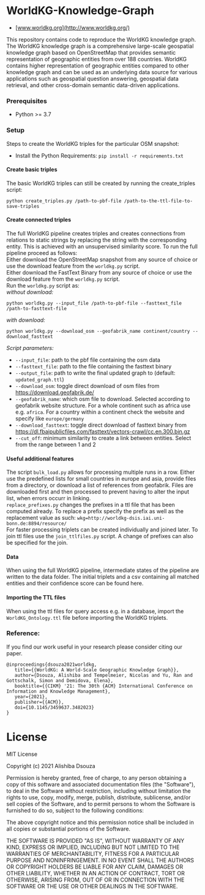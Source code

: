 # WorldKG-Knowledge-Graph 

- [www.worldkg.org](http://www.worldkg.org/)

This repository contains code to reproduce the WorldKG knowledge graph. 
The WorldKG knowledge graph is a comprehensive large-scale geospatial knowledge graph based on OpenStreetMap that provides semantic representation of geographic entities from over 188 countries. WorldKG contains higher representation of geographic entities compared to other knowledge graph and can be used as an underlying data source for various applications such as geospatial question answering, geospatial data retrieval, and other cross-domain semantic data-driven applications.

### Prerequisites

- Python >= 3.7


### Setup
Steps to create the WorldKG triples for the particular OSM snapshot:
- Install the Python Requirements: `pip install -r requirements.txt`

#### Create basic triples  
The basic WorldKG triples can still be created by running the create_triples script:  
```
python create_triples.py /path-to-pbf-file /path-to-the-ttl-file-to-save-triples 
```

#### Create connected triples  
The full WorldKG pipeline creates triples and creates connections from relations to static strings by replacing the string with the corresponding entity.
This is achieved with an unsupervised similarity score. To run the full pipeline proceed as follows:  
Either download the OpenStreetMap snapshot from any source of choice or use the download feature from the `worldkg.py` script.  
Either download the FastText Binary from any source of choice or use the download feature from the `worldkg.py` script.  
Run the `worldkg.py` script as:  
*without download:*
```
python worldkg.py --input_file /path-to-pbf-file --fasttext_file /path-to-fasttext-file
```
*with download:*
```
python worldkg.py --download_osm --geofabrik_name continent/country --download_fasttext
```
*Script parameters:*  
- `--input_file`: path to the pbf file containing the osm data 
- `--fasttext_file`: path to the file containing the fasttext binary 
- `--output_file`: path to write the final updated graph to (default: `updated_graph.ttl`) 
- `--download_osm`: toggle direct download of osm files from https://download.geofabrik.de/ 
- `--geofabrik_name`: which osm file to download. Selected according to geofabrik website structure. For a whole continent such as africa use e.g. `africa`. For a country within a continent check the website and specify like `europe/germany` 
- `--download_fasttext`: toggle direct download of fasttext binary from https://dl.fbaipublicfiles.com/fasttext/vectors-crawl/cc.en.300.bin.gz 
- `--cut_off`: minimum similarity to create a link between entities. Select from the range between 1 and 2

#### Useful additional features  
The script `bulk_load.py` allows for processing multiple runs in a row. Either use the predefined lists for small countries in europe and asia, provide files from a directory, or download a list of references from geofabrik.
Files are downloaded first and then processed to prevent having to alter the input list, when errors occurr in linking.  
`replace_prefixes.py` changes the prefixes in a ttl file that has been computed already. To replace a prefix specify the prefix as well as the replacement value as such: `wkg=http://worldkg-dsis.iai.uni-bonn.de:8894/resource/`  
For faster processing triplets can be created individually and joined later. To join ttl files use the `join_ttlfiles.py` script. A change of prefixes can also be specified for the join.

#### Data    
When using the full WorldKG pipeline, intermediate states of the pipeline are written to the data folder. The initial triplets and a csv containing all matched entities and their confidence score can be found here.

#### Importing the TTL files  
When using the ttl files for query access e.g. in a database, import the `WorldKG_Ontology.ttl` file before importing the WorldKG triplets.  

### Reference:
If you find our work useful in your research please consider citing our paper.

```
@inproceedings{dsouza2021worldkg,
   title={{WorldKG: A World-Scale Geographic Knowledge Graph}},
   author={Dsouza, Alishiba and Tempelmeier, Nicolas and Yu, Ran and Gottschalk, Simon and Demidova, Elena},
   booktitle={{CIKM} '21: The 30th {ACM} International Conference on Information and Knowledge Management},
   year={2021},
   publisher={{ACM}},
   doi={10.1145/3459637.3482023}
}
```

# License
MIT License

Copyright (c) 2021 Alishiba Dsouza

Permission is hereby granted, free of charge, to any person obtaining a copy
of this software and associated documentation files (the "Software"), to deal
in the Software without restriction, including without limitation the rights
to use, copy, modify, merge, publish, distribute, sublicense, and/or sell
copies of the Software, and to permit persons to whom the Software is
furnished to do so, subject to the following conditions:

The above copyright notice and this permission notice shall be included in all
copies or substantial portions of the Software.

THE SOFTWARE IS PROVIDED "AS IS", WITHOUT WARRANTY OF ANY KIND, EXPRESS OR
IMPLIED, INCLUDING BUT NOT LIMITED TO THE WARRANTIES OF MERCHANTABILITY,
FITNESS FOR A PARTICULAR PURPOSE AND NONINFRINGEMENT. IN NO EVENT SHALL THE
AUTHORS OR COPYRIGHT HOLDERS BE LIABLE FOR ANY CLAIM, DAMAGES OR OTHER
LIABILITY, WHETHER IN AN ACTION OF CONTRACT, TORT OR OTHERWISE, ARISING FROM,
OUT OF OR IN CONNECTION WITH THE SOFTWARE OR THE USE OR OTHER DEALINGS IN THE
SOFTWARE.
